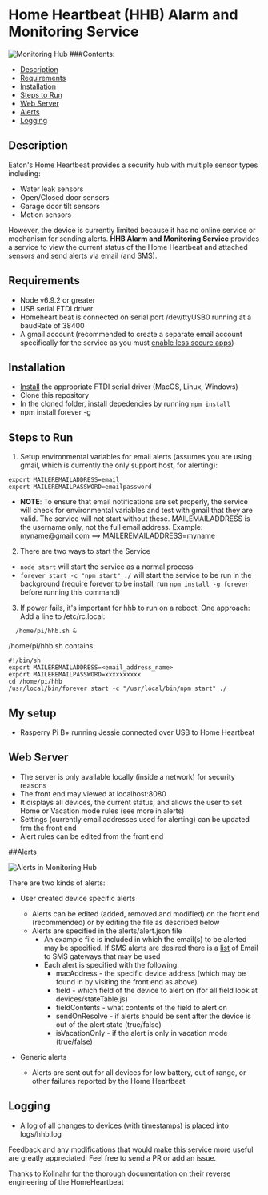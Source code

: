 # Home Heartbeat (HHB) Alarm and Monitoring Service

![Monitoring Hub](https://cloud.githubusercontent.com/assets/2838173/21910209/4bdc8590-d8d8-11e6-9ea1-9373a0213cbb.png)
###Contents:
* [Description](#description)
* [Requirements](#requirements)
* [Installation](#installation)
* [Steps to Run](#steps-to-run)
* [Web Server](#web-server)
* [Alerts](#alerts)
* [Logging](#logging)

## Description

Eaton's Home Heartbeat provides a security hub with multiple sensor types including:
- Water leak sensors
- Open/Closed door sensors
- Garage door tilt sensors
- Motion sensors

However, the device is currently limited because it has no online service or mechanism for sending alerts. **HHB Alarm and Monitoring Service** provides a service to view the current status of the Home Heartbeat and attached sensors and send alerts via email (and SMS).

## Requirements
- Node v6.9.2 or greater
- USB serial FTDI driver
- Homeheart beat is connected on serial port /dev/ttyUSB0 running at a baudRate of 38400
- A gmail account (recommended to create a separate email account specifically for the service as you must [enable less secure apps](https://www.google.com/settings/security/lesssecureapps))

## Installation
- [Install](http://www.kolinahr.com/documentation/home-heartbeat/usb-drivers-for-the-home-heartbeat/)  the appropriate FTDI serial driver (MacOS, Linux, Windows)
- Clone this repository
- In the cloned folder, install depedencies by running ``npm install``
- npm install forever -g

## Steps to Run
1. Setup environmental variables for email alerts (assumes you are using gmail, which is currently the only support host, for alerting):
```
export MAILEREMAILADDRESS=email 
export MAILEREMAILPASSWORD=emailpassword
```
* **NOTE**: To ensure that email notifications are set properly, the service will check for environmental variables and test with gmail that they are valid. The service will not start without these. 
MAILEMAILADDRESS is the username only, not the full email address. Example: myname@gmail.com ==> MAILEREMAILADDRESS=myname

2. There are two ways to start the Service
  * `node start` will start the service as a normal process
  * `forever start -c "npm start" ./` will start the service to be run in the background (require forever to be install, run ``npm install -g forever`` before running this command)
  
3. If power fails, it's important for hhb to run on a reboot.
One approach:
Add a line to /etc/rc.local:
```
  /home/pi/hhb.sh &
```
/home/pi/hhb.sh contains:
```
#!/bin/sh
export MAILEREMAILADDRESS=<email_address_name>
export MAILEREMAILPASSWORD=xxxxxxxxxx
cd /home/pi/hhb
/usr/local/bin/forever start -c "/usr/local/bin/npm start" ./
```
## My setup
- Rasperry Pi B+ running Jessie connected over USB to Home Heartbeat

## Web Server
* The server is only available locally (inside a network) for security reasons
* The front end may viewed at localhost:8080
* It displays all devices, the current status, and allows the user to set Home or Vacation mode rules (see more in alerts)
* Settings (currently email addresses used for alerting) can be updated frm the front end
* Alert rules can be edited from the front end

##Alerts

![Alerts in Monitoring Hub](https://cloud.githubusercontent.com/assets/2838173/21910308/ab86c9e2-d8d8-11e6-9727-6b77f6cad672.png)

There are two kinds of alerts:
* User created device specific alerts
  * Alerts can be edited (added, removed and modified) on the front end (recommended) or by editing the file as described below
  * Alerts are specified in the alerts/alert.json file
      * An example file is included in which the email(s) to be alerted may be specified. If SMS alerts are desired there is a [list](https://en.wikipedia.org/wiki/SMS_gateway) of Email to SMS gateways that may be used
      * Each alert is specified with the following:
        * macAddress - the specific device address (which may be found in by visiting the front end as above)
        * field - which field of the device to alert on (for all field look at devices/stateTable.js)
        * fieldContents - what contents of the field to alert on
        * sendOnResolve - if alerts should be sent after the device is out of the alert state (true/false)
        * isVacationOnly - if the alert is only in vacation mode (true/false)


* Generic alerts
  * Alerts are sent out for all devices for low battery, out of range, or other failures reported by the Home Heartbeat

## Logging
* A log of all changes to devices (with timestamps) is placed into logs/hhb.log


Feedback and any modifications that would make this service more useful are greatly appreciated! Feel free to send a PR or add an issue.

Thanks to [Kolinahr](http://www.kolinahr.com/category/home-heartbeat/) for the thorough documentation on their reverse engineering of the HomeHeartbeat
